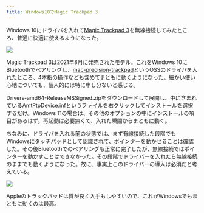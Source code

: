 ```yaml
---
title: Windows10でMagic Trackpad 3
---
```

Windows 10にドライバを入れて[Magic Trackpad 3](https://www.amazon.co.jp/dp/B09BTT6FJ9)を無線接続してみたところ、普通に快適に使えるようになった。

![](https://lh3.googleusercontent.com/docs/ADP-6oFSLxMfFq0-plIZYmLniO30AMTspOg7kMc8sBuYGGRtk7qICV7kvHugkgDcRa1pgvumrjoLEtYqzKwksL4VXkFkk4gO1EE6DkJywqOuiE5RBYr9GmO00bFfy3U-vhcDTFzboIOh3mbA836az1GKVrp6CN_2spzQeVVdRRzHekjxqYkkNmMPO8StzMKF_Dv9FEKu7RA5YSu7WsjGtZIvkkq4aVpvLiCDBVTFJz9p_G7YpKY4wlvk-sUhlI1-aKX91dmrcnnKrDTL-Z3vwA19vO_flzq1UFaFSn9xTnrZgEavuRz4VDz9HMUZcg0HFC-A0sIYgeytMPmgm19VW78iQeakq3RsCtrfIyC1SbiJvFMmlnidh4pS5B3cnKW3cdqi1tQu5OrzklAKlmYvVG0dsBEUxR8lIf4y3ONCOPDnoxjOQtvdYIwly9o8xi6aJaRHcePN8EcVPu7nWZimkTvPaauAsl4c6fFaZkSUF_IEEPclDp-Mujs-vuZcyJBMhBOHi5P64qcIIltWXQW2NM3o3rzBJsJdfJh-Os3KCtrpQAUYIJ8Z8uvHXkVURfruL2AHy9FrwlorqVsJHTKjz3ohTkQ-BvNH9pqM9VN14sGK5-tRuvF_1jDsMX1t504Qa-otcKlpGNm5hBchATl0LMgwuF18GoWvLN2UCYv-2BTb9es2wjEdrOaidmsI4eeg9cEWuIQpfWzifRtr-pay1_IYvk65-2V6OvjCDHYWuJXnQviQwpywo8Tqfac1bU-7UABvOsvI78fpsD9wdvFPTNQD04YUxuhj-4KHiv_PepDZyWeBXO-CG0ZpiSDdNJjxcQiGHQIZXp8TB5tbQGEgnFjoTyUNxtuE7TTsEQmGjHgBVMwaLC2WrQq_DF5zlclTLCasUvv1Qkm4e4yCkMNpcnXRpV50MUSc8AVKOwXMg0NIih9PuG_Laqcgz4xMEVyLy5x0-9f4R7UVxrSc8tFHAvVnaN8sCfjVx6cI2deK7yxvWn7zIUnIh0BM3dtdowflF6p3eIpAD5Ge4nCQCqpN4mMaf-CrpbujKswegS1CIdeTcH913PyeUumzHQwN1mkVIN5_-JZbT5UjKUSbko7rAwwKzuaifl7pzerYeckz4cWDgc0wy3fPpQX3vRfYtOSpMkDAVdnJ5LQ-_77e6fAKv7gln4ihrFYuy_CybtQpO2hrHfdVXk4rZkU0Dal8HUXxJeWHzN-EkF2y4J8aAGHNFH1r48ntptbpyRrIjL3Q4739_HyTNyVVfw)

Magic Trackpad 3は2021年8月に発売されたモデル。これをWindows 10にBluetoothでペアリングし、[mac-precision-trackpad](https://github.com/imbushuo/mac-precision-touchpad)というOSSのドライバを入れたところ、4本指の操作なども含めてまともに動くようになった。細かい使い心地についても、個人的には特に申し分ないと感じる。

Drivers-amd64-ReleaseMSSigned.zipをダウンロードして展開し、中に含まれているAmtPtpDevice.infというファイルを右クリックしてインストールを選択するだけ。Windows 11の場合は、その他のオプションの中にインストールの項目があるはず。再起動は必要無くて、入れた瞬間からまともに動く。

ちなみに、ドライバを入れる前の状態では、まず有線接続した段階でもWindowsにタッチパッドとして認識されて、ポインターを動かせることは確認した。その後Bluetoothでのペアリングも正常に完了したが、無線接続ではポインターを動かすことはできなかった。その段階でドライバーを入れたら無線接続のままでも動くようになった。故に、事実上このドライバーの導入は必須だと考えている。

![](https://lh3.googleusercontent.com/docs/ADP-6oHuy5QdQP_XP3DQUonUSgz0V9FL7ADiQLEqIRQ3lp9Mwg3TRifoCy2uChlGGf3VDwnTNjtMJkxe1icEcnH2wuiszQUH-8AgCWNIyM6QlhSqSbwXG4ERIjNlusctZp5vP3RrwDeRWb_Wq0Cj_jAMQW4R5KOonRl3Fcwnl7NLzB3u6PNM937GV2afCfGM9t5Rhi_BeGrW_dBhyBa8Mnd5LUzZ-EOOeyQY6U6a2P53OqpGssQF361zyd8sF_afs1rFjHGzZ5COoN-jJk29cemJ3px61g8kBslUPhNHb-xA04S3KpHmDF0teJ58kOuhOaaskBVjvXhr5-b6qW_fFWWoY6xR_n5VZe5uCoGB1e0ZXDmNrRXeh7qwY2GmGlKVbVcEHiMwIsTiYHzLPhTbajKgy7_UtyrCbeNewXZsJ-erhIWfoBLE6odFkvWDist6T4aJpzlIuO-gsWQQ62f9SBKBgon1w4SlPx-XQBhQ5jD6iKeIBbXJCOYV5XH6reOJxEN4HUof3Nk8ZffzdhL6a6eTw3bkVXoWehW3ruhScV6lJti8v-iteSqbiSPPi9AQ2_XMCNqVrigNTeaGu2J9zaDdaKGRJhgQ4tE9_L0SsjN08cIQEP6lDSQ2ecoY-iAJKZxIfGfWKj5XfmmLtkprNZSfa97iNFUKLw78yPfFkkAjj134bAW2CIrWekEbyeyLXeuQy5c253sT4Li186Loi2TP4oTlTcgbMnO8uCtQytl79DrcACGFv-_PfA8ydhchDrSEtRx0HXqJG39VYTEHsELgkUppVwZNYQm2sCkCtxBm83nIhcTvI6Ily57R2dfAKYWS9gzaFkYUMUT12y4_LqXaJHk02z_itFkUbgmKNB4z9uz2UliNigSxtEaIYg_wA1zitpAGM7QZlQGnEZ-w7oKQYzVRy7DD80n6ytvyQhRBhbUxuvtAJuf6JIJYIGmVA-bjWopfRx32CcHFF1kAXVVxWwg2YLGg0uqhAkFaB0pJ1fR3AgBD8qqAsBhvwrWav2oPcH0gOsvKMoclNaPvMrglrqcUpPiyIlzXQffGFLJikW4vBhFBiyo97XeTWAprlJ8TC2RCQiVsvrdBpBG5DtRdFF0pfbT93HH1mKUuaPSHUSrs4hsl95eJXAwQaA0ODRg4np_xzC0sSZmsI7O-NUEFl8HqKOC4TIWS41sP4GJhWJsNb6Z1JKN5aD4uSsn42H6BIaxwBg9ciiA1FBYG6C9iByLJMpGscA7wTwrNgXj9QTgvpo7WUQ)

Appleのトラックパッドは質が良く入手もしやすいので、これがWindowsでもまともに動くのは最高。
